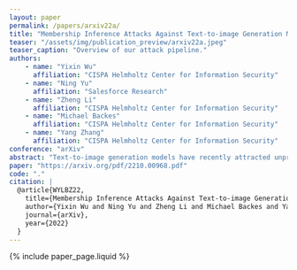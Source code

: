 ```yaml
---
layout: paper
permalink: /papers/arxiv22a/
title: "Membership Inference Attacks Against Text-to-image Generation Models"
teaser: "/assets/img/publication_preview/arxiv22a.jpeg"
teaser_caption: "Overview of our attack pipeline."
authors: 
    - name: "Yixin Wu"
      affiliation: "CISPA Helmholtz Center for Information Security"
    - name: "Ning Yu"
      affiliation: "Salesforce Research"
    - name: "Zheng Li"
      affiliation: "CISPA Helmholtz Center for Information Security"
    - name: "Michael Backes"
      affiliation: "CISPA Helmholtz Center for Information Security"
    - name: "Yang Zhang"
      affiliation: "CISPA Helmholtz Center for Information Security"    
conference: "arXiv"
abstract: "Text-to-image generation models have recently attracted unprecedented attention as they unlatch imaginative applications in all areas of life. However, developing such models requires huge amounts of data that might contain privacy-sensitive information, e.g., face identity. While privacy risks have been extensively demonstrated in the image classification and GAN generation domains, privacy risks in the text-to-image generation domain are largely unexplored. In this paper, we perform the first privacy analysis of text-to-image generation models through the lens of membership inference. Specifically, we propose three key intuitions about membership information and design four attack methodologies accordingly. We conduct comprehensive evaluations on two mainstream text-to-image generation models including sequence-to-sequence modeling and diffusion-based modeling. The empirical results show that all of the proposed attacks can achieve significant performance, in some cases even close to an accuracy of 1, and thus the corresponding risk is much more severe than that shown by existing membership inference attacks. We further conduct an extensive ablation study to analyze the factors that may affect the attack performance, which can guide developers and researchers to be alert to vulnerabilities in text-to-image generation models. All these findings indicate that our proposed attacks pose a realistic privacy threat to the text-to-image generation models."
paper: "https://arxiv.org/pdf/2210.00968.pdf"
code: "."
citation: |
  @article{WYLBZ22,
    title={Membership Inference Attacks Against Text-to-image Generation Models},
    author={Yixin Wu and Ning Yu and Zheng Li and Michael Backes and Yang Zhang},
    journal={arXiv},
    year={2022}
  }
---
```


{% include paper_page.liquid %}